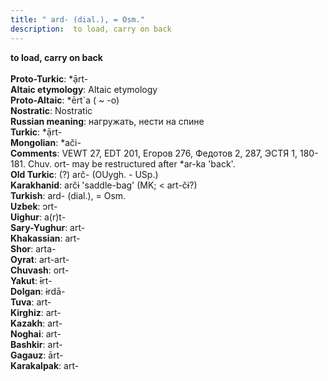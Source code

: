 ```yaml
---
title: " ard- (dial.), = Osm."
description:  to load, carry on back
---
```

<strong> to load, carry on back</strong><br><br>
<strong>Proto-Turkic</strong>:  *ạ̄rt-<br>
<strong>Altaic etymology</strong>:  Altaic etymology<br>
<strong> Proto-Altaic</strong>:  *ērt`a ( ~ -o)<br>
<strong>Nostratic</strong>:  Nostratic<br>
<strong>Russian meaning</strong>:  нагружать, нести на спине<br>
<strong>Turkic</strong>:  *ạ̄rt-<br>
<strong>Mongolian</strong>:  *ači-<br>
<strong>Comments</strong>:  VEWT 27, EDT 201, Егоров 276, Федотов 2, 287, ЭСТЯ 1, 180-181. Chuv. ort- may be restructured after *ar-ka 'back'.<br>
<strong>Old Turkic</strong>:  (?) arč- (OUygh. - USp.)<br>
<strong>Karakhanid</strong>:  arčɨ 'saddle-bag' (MK; < art-čɨ?)<br>
<strong>Turkish</strong>:  ard- (dial.), = Osm.<br>
<strong>Uzbek</strong>:  ɔrt-<br>
<strong>Uighur</strong>:  a(r)t-<br>
<strong>Sary-Yughur</strong>:  art-<br>
<strong>Khakassian</strong>:  art-<br>
<strong>Shor</strong>:  arta-<br>
<strong>Oyrat</strong>:  art-art-<br>
<strong>Chuvash</strong>:  ort-<br>
<strong>Yakut</strong>:  ɨ̄rt-<br>
<strong>Dolgan</strong>:  ɨrdā-<br>
<strong>Tuva</strong>:  art-<br>
<strong>Kirghiz</strong>:  art-<br>
<strong>Kazakh</strong>:  art-<br>
<strong>Noghai</strong>:  art-<br>
<strong>Bashkir</strong>:  art-<br>
<strong>Gagauz</strong>:  ārt-<br>
<strong>Karakalpak</strong>:  art-<br>


